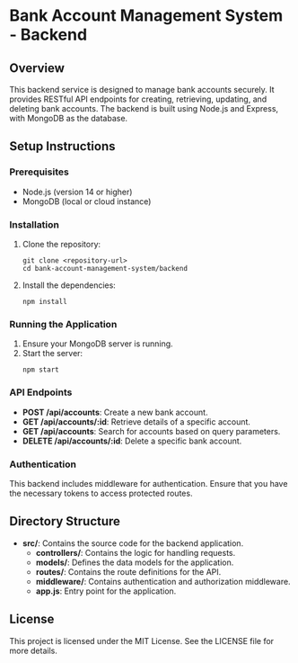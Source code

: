 # Bank Account Management System - Backend

## Overview
This backend service is designed to manage bank accounts securely. It provides RESTful API endpoints for creating, retrieving, updating, and deleting bank accounts. The backend is built using Node.js and Express, with MongoDB as the database.

## Setup Instructions

### Prerequisites
- Node.js (version 14 or higher)
- MongoDB (local or cloud instance)

### Installation
1. Clone the repository:
   ```
   git clone <repository-url>
   cd bank-account-management-system/backend
   ```

2. Install the dependencies:
   ```
   npm install
   ```

### Running the Application
1. Ensure your MongoDB server is running.
2. Start the server:
   ```
   npm start
   ```

### API Endpoints
- **POST /api/accounts**: Create a new bank account.
- **GET /api/accounts/:id**: Retrieve details of a specific account.
- **GET /api/accounts**: Search for accounts based on query parameters.
- **DELETE /api/accounts/:id**: Delete a specific bank account.

### Authentication
This backend includes middleware for authentication. Ensure that you have the necessary tokens to access protected routes.

## Directory Structure
- **src/**: Contains the source code for the backend application.
  - **controllers/**: Contains the logic for handling requests.
  - **models/**: Defines the data models for the application.
  - **routes/**: Contains the route definitions for the API.
  - **middleware/**: Contains authentication and authorization middleware.
  - **app.js**: Entry point for the application.

## License
This project is licensed under the MIT License. See the LICENSE file for more details.